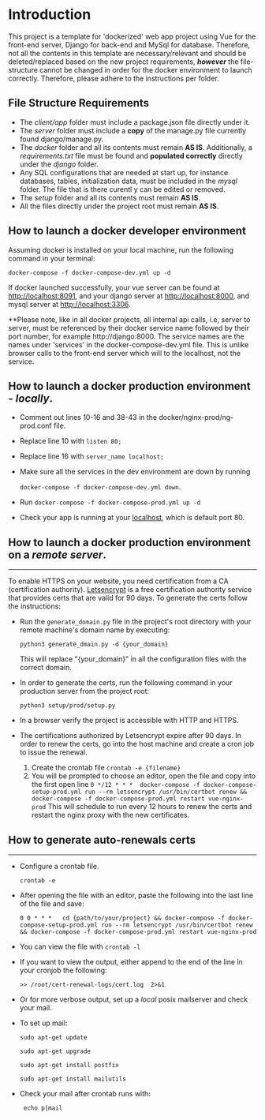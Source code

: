 # Introduction

This project is a template for 'dockerized' web app project using Vue for the front-end server, Django for back-end and MySql for database. Therefore, not all the contents in this template are necessary/relevant and should be deleted/replaced based on the new project requirements, _**however**_  the file-structure cannot be changed in order for the docker environment to launch correctly. Therefore, please adhere to the instructions per folder.

## File Structure Requirements   

- The _client/app_ folder must include a package.json file directly under it.
- The _server_ folder must include a **copy** of the manage.py file currently found django/manage.py.
-  The _docker_ folder and all its contents must remain **AS IS**. Additionally, a _requirements.txt_ file must be found and **populated correctly** directly under the _django_ folder. 
- Any SQL configurations that are needed at start up, for instance databases, tables, initialization data, must be included in the _mysql_ folder. The file that is there curentl y can be edited or removed.
- The _setup_ folder and all its contents must remain **AS IS**.
- All the files directly under the project root must remain **AS IS**.

How to launch a docker developer environment
--
Assuming docker is installed on your local machine, run the following command in your terminal:

`docker-compose -f docker-compose-dev.yml up -d`

If docker launched successfully, your vue server can be found at [http://localhost:8091](), and your django server at [http://localhost:8000](), and mysql server at [http://localhost:3306]().

**Please note, like in all docker projects, all internal api calls, i.e, server to server, must be referenced by their docker service name followed by their port number, for example http://django:8000. The service names are the names under 'services' in the docker-compose-dev.yml file.
This is unlike browser calls to the front-end server which will to the localhost, not the service.

## How to launch a docker production environment - _locally_.

- Comment out lines 10-16 and 38-43 in the docker/nginx-prod/ng-prod.conf file. 
- Replace line 10 with `listen 80;`
- Replace line 16 with `server_name localhost;`
- Make sure all the services in the dev environment are down by running
 
    `docker-compose -f docker-compose-dev.yml down`.
- Run `docker-compose -f docker-compose-prod.yml up -d`
- Check your app is running at your [localhost](http://localhost), which is default port 80.
 
## How to launch a docker production environment on a _remote server_.
___
   To enable HTTPS on your website, you need certification from a CA (certification authority). [Letsencrypt](https://letsencrypt.org/) is a free certification authority service that provides certs that are valid for 90 days. To generate the certs follow the instructions:
- Run the `generate_domain.py` file in the project's root directory with your remote machine's domain name by executing:
 
    `python3 generate_dmain.py -d {your_domain}`

    This will replace "{your_domain}" in all the configuration files with the correct domain.
-  In order to generate the certs, run the following command in your production server from the project root: 
    
    `python3 setup/prod/setup.py`
- In a browser verify the project is accessible with HTTP and HTTPS.
- The certifications authorized by Letsencrypt expire after 90 days. 
In order to renew the certs, go into the host machine and create a cron job to issue the renewal.
    1. Create the crontab file `crontab -e {filename}`
    2. You will be prompted to choose an editor, open the file and copy into the first open line 
    `0 */12 * * *  docker-compose -f docker-compose-setup-prod.yml run --rm letsencrypt /usr/bin/certbot renew
 && docker-compose -f docker-compose-prod.yml restart vue-nginx-prod`
 This will schedule to run every 12 hours to renew the certs and restart the nginx proxy with the new certificates.

## How to generate auto-renewals certs

___
-  Configure a crontab file.

   `crontab -e`
- After opening the file with an editor, paste the following into the last line of the file and save:
    
    `0 0 * * *   cd {path/to/your/project} && docker-compose -f docker-compose-setup-prod.yml run --rm letsencrypt /usr/bin/certbot renew  && docker-compose -f docker-compose-prod.yml restart vue-nginx-prod 
` 
- You can view the file with `crontab -l`
- If you want to view the output, either append to the end of the line in your cronjob the following:
    
    `>> /root/cert-renewal-logs/cert.log  2>&1`
    
- Or for more verbose output, set up a _local_ posix mailserver and check your mail. 
- To set up mail:
    
    `sudo apt-get update` 
       
    `sudo apt-get upgrade`
    
    `sudo apt-get install postfix`
    
    `sudo apt-get install mailutils`
    
- Check your mail after crontab runs with:

    ` echo p|mail`  
